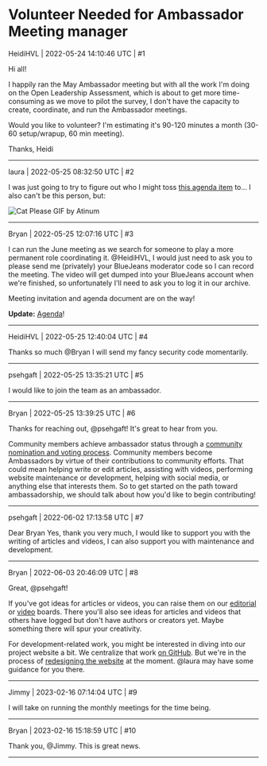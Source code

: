 # Volunteer Needed for Ambassador Meeting manager
HeidiHVL | 2022-05-24 14:10:46 UTC | #1

Hi all! 

I happily ran the May Ambassador meeting but with all the work I'm doing on the Open Leadership Assessment, which is about to get more time-consuming as we move to pilot the survey, I don't have the capacity to create, coordinate, and run the Ambassador meetings. 

Would you like to volunteer? 
I'm estimating it's 90-120 minutes a month (30-60 setup/wrapup, 60 min meeting). 

Thanks,
Heidi

-------------------------

laura | 2022-05-25 08:32:50 UTC | #2

I was just going to try to figure out who I might toss [this agenda item](https://github.com/open-organization/governance/issues/9) to... I also can't be this person, but:

![Cat Please GIF by Atinum](upload://xGZ1JovejRtne3NZLcPpjCq2d1V.gif)

-------------------------

Bryan | 2022-05-25 12:07:16 UTC | #3

I can run the June meeting as we search for someone to play a more permanent role coordinating it. @HeidiHVL, I would just need to ask you to please send me (privately) your BlueJeans moderator code so I can record the meeting. The video will get dumped into your BlueJeans account when we're finished, so unfortunately I'll need to ask you to log it in our archive.

Meeting invitation and agenda document are on the way!

**Update:** [Agenda](https://www.theopenorganization.community/t/june-07-2022-meeting/349)!

-------------------------

HeidiHVL | 2022-05-25 12:40:04 UTC | #4

Thanks so much @Bryan I will send my fancy security code momentarily.

-------------------------

psehgaft | 2022-05-25 13:35:21 UTC | #5

I would like to join the team as an ambassador.

-------------------------

Bryan | 2022-05-25 13:39:25 UTC | #6

Thanks for reaching out, @psehgaft! It's great to hear from you.

Community members achieve ambassador status through a [community nomination and voting process](https://github.com/open-organization/governance/wiki/Roles#ambassadors). Community members become Ambassadors by virtue of their contributions to community efforts. That could mean helping write or edit articles, assisting with videos, performing website maintenance or development, helping with social media, or anything else that interests them. So to get started on the path toward ambassadorship, we should talk about how you'd like to begin contributing!

-------------------------

psehgaft | 2022-06-02 17:13:58 UTC | #7

Dear Bryan
Yes, thank you very much, I would like to support you with the writing of articles and videos, I can also support you with maintenance and development.

-------------------------

Bryan | 2022-06-03 20:46:09 UTC | #8

Great, @psehgaft!

If you've got ideas for articles or videos, you can raise them on our [editorial](https://github.com/open-organization/editorial) or [video](https://github.com/open-organization/video) boards. There you'll also see ideas for articles and videos that others have logged but don't have authors or creators yet. Maybe something there will spur your creativity.

For development-related work, you might be interested in diving into our project website a bit. We centralize that work [on GitHub](https://github.com/open-organization/open-organization.github.io). But we're in the process of [redesigning the website](https://github.com/open-organization/open-organization.github.io) at the moment. @laura may have some guidance for you there.

-------------------------

Jimmy | 2023-02-16 07:14:04 UTC | #9

I will take on running the monthly meetings for the time being.

-------------------------

Bryan | 2023-02-16 15:18:59 UTC | #10

Thank you, @Jimmy. This is great news.

-------------------------
